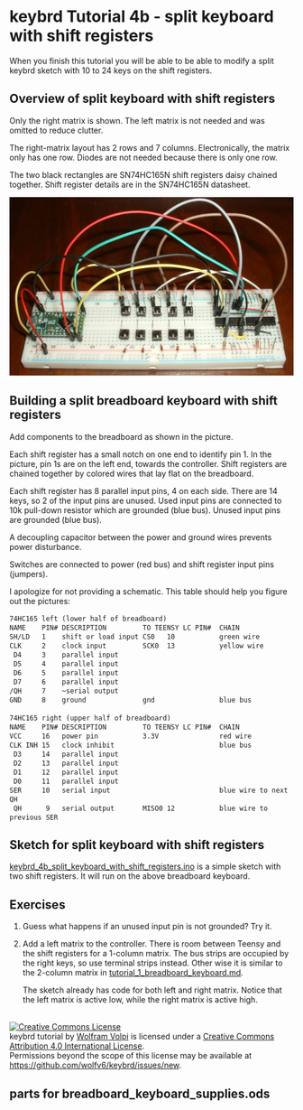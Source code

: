 keybrd Tutorial 4b - split keyboard with shift registers
========================================================
When you finish this tutorial you will be able to be able to modify a split keybrd sketch with 10 to 24 keys on the shift registers.

Overview of split keyboard with shift registers
------------------------------------------------
Only the right matrix is shown.  The left matrix is not needed and was omitted to reduce clutter.

The right-matrix layout has 2 rows and 7 columns.
Electronically, the matrix only has one row.
Diodes are not needed because there is only one row.

The two black rectangles are SN74HC165N shift registers daisy chained together.
Shift register details are in the SN74HC165N datasheet.

![breadboard keyboard with shift_registers](keybrd_4b_split_keyboard_with_shift_registers/shift_reg_front.JPG )

Building a split breadboard keyboard with shift registers
---------------------------------------------------------
Add components to the breadboard as shown in the picture.

Each shift register has a small notch on one end to identify pin 1.
In the picture, pin 1s are on the left end, towards the controller.
Shift registers are chained together by colored wires that lay flat on the breadboard.

Each shift register has 8 parallel input pins, 4 on each side.
There are 14 keys, so 2 of the input pins are unused.
Used input pins are connected to 10k pull-down resistor which are grounded (blue bus).
Unused input pins are grounded (blue bus).

A decoupling capacitor between the power and ground wires prevents power disturbance.

Switches are connected to power (red bus) and shift register input pins (jumpers).

I apologize for not providing a schematic.  This table should help you figure out the pictures:

```
74HC165 left (lower half of breadboard)
NAME    PIN# DESCRIPTION         TO TEENSY LC PIN#  CHAIN
SH/LD   1    shift or load input CS0   10           green wire
CLK     2    clock input         SCK0  13           yellow wire
 D4     3    parallel input
 D5     4    parallel input
 D6     5    parallel input
 D7     6    parallel input
/QH     7    ~serial output
GND     8    ground              gnd                blue bus

74HC165 right (upper half of breadboard)
NAME    PIN# DESCRIPTION         TO TEENSY LC PIN#  CHAIN
VCC     16   power pin           3.3V               red wire
CLK INH 15   clock inhibit                          blue bus
 D3     14   parallel input
 D2     13   parallel input
 D1     12   parallel input
 D0     11   parallel input
SER     10   serial input                           blue wire to next QH
 QH      9   serial output       MISO0 12           blue wire to previous SER

```

Sketch for split keyboard with shift registers
----------------------------------------------
[keybrd_4b_split_keyboard_with_shift_registers.ino](keybrd_4b_split_keyboard_with_shift_registers/keybrd_4b_split_keyboard_with_shift_registers.ino) is a simple sketch with two shift registers.
It will run on the above breadboard keyboard.

Exercises
---------
1. Guess what happens if an unused input pin is not grounded?  Try it.

2. Add a left matrix to the controller.
   There is room between Teensy and the shift registers for a 1-column matrix.
   The bus strips are occupied by the right keys, so use terminal strips instead.
   Other wise it is similar to the 2-column matrix in [tutorial_1_breadboard_keyboard.md](tutorial_1_breadboard_keyboard.md).

   The sketch already has code for both left and right matrix.
   Notice that the left matrix is active low, while the right matrix is active high.

<br>
<a rel="license" href="https://creativecommons.org/licenses/by/4.0/"><img alt="Creative Commons License" style="border-width:0" src="https://licensebuttons.net/l/by/4.0/88x31.png" /></a><br /><span xmlns:dct="http://purl.org/dc/terms/" property="dct:title">keybrd tutorial</span> by <a xmlns:cc="https://creativecommons.org/ns" href="https://github.com/wolfv6/keybrd" property="cc:attributionName" rel="cc:attributionURL">Wolfram Volpi</a> is licensed under a <a rel="license" href="https://creativecommons.org/licenses/by/4.0/">Creative Commons Attribution 4.0 International License</a>.<br />Permissions beyond the scope of this license may be available at <a xmlns:cc="https://creativecommons.org/ns" href="https://github.com/wolfv6/keybrd/issues/new" rel="cc:morePermissions">https://github.com/wolfv6/keybrd/issues/new</a>.

## parts for breadboard_keyboard_supplies.ods

